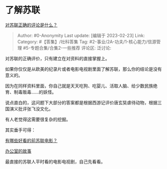 # 了解苏联
[对苏联正确的评论是什么？](https://www.zhihu.com/question/421517381/answer/2904291279)

> Author: #0-Anonymity
> Last update: [编辑于 2023-02-23]
> Link:
> Category: #【答集】/社科答集
> Tag: #2-事业/2A-功夫/1-核心能力/信源管理 #5-专题合集/合集2-一些推荐
> 评论区:
> 泛讨论:

对苏联的正确评价，只有建立在对资料的直接掌握上。

如果你仅仅是从欧美的纪录片或者电影电视剧里面了解苏联，那么你的结论是没有意义的。

因为在同样资料里面，你自己就是天天吃狗、吃婴儿、活取人脑、给少数民族绝育、制毒贩毒……的妖怪。

说点直白的，这问题下大部分的答案都是根据西游记评价唐玄奘虐待动物，根据三国演义批评张飞没文化。

有人老觉得这需要很复杂的挖掘。

其实垂手可得：

[有哪些好看的前苏联电影？](https://www.zhihu.com/question/40550782)

[办公室的故事​](https://link.zhihu.com/?target=https%3A//b23.tv/qxx0ZyJ)

最直接的苏联人平时看的电影电视剧，自己先看看。

